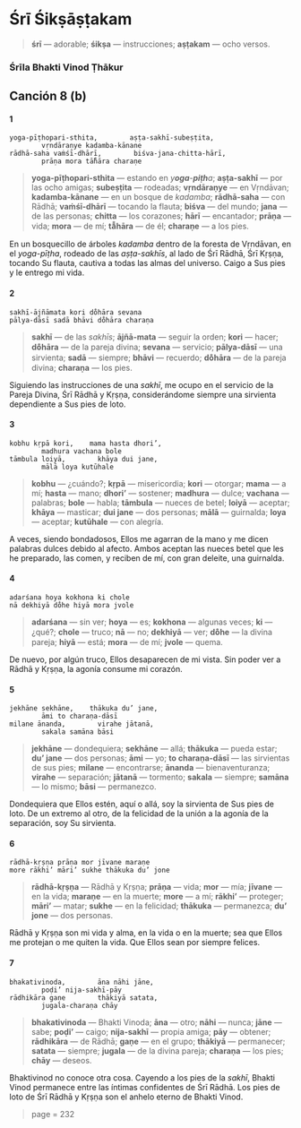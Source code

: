 # Śrī Śikṣāṣṭakam

> **śrī** — adorable; **śikṣa** — instrucciones; **aṣṭakam** — ocho versos.

### Śrīla Bhakti Vinod Ṭhākur

## Canción 8 (b)

#### 1

    yoga-pīṭhopari-sthita,        aṣṭa-sakhī-subeṣṭita,
            vṛndāraṇye kadamba-kānane
    rādhā-saha vaṁśī-dhārī,        biśva-jana-chitta-hārī,
            prāṇa mora tā̐hāra charaṇe

> **yoga-pīṭhopari-sthita** — estando en *y**oga**-**piṭh**a*; **aṣṭa-sakhī** — por las ocho amigas; **subeṣṭita** — rodeadas; **vṛndāraṇye** — en Vṛndāvan; **kadamba-kānane** — en un bosque de *kadamba*; **rādhā-saha** — con Rādhā; **vaṁśī-dhārī** — tocando la flauta; **biśva** — del mundo; **jana** — de las personas; **chitta** — los corazones; **hārī** — encantador; **prāṇa** — vida; **mora** — de mí; **tā̐hāra** — de él; **charaṇe** — a los pies.

En un bosquecillo de árboles *kadamba* dentro de la foresta de Vṛndāvan, en el *yoga-pīṭha*, rodeado de las *aṣṭa-sakhīs*, al lado de Śrī Rādhā, Śrī Kṛṣṇa, tocando Su flauta, cautiva a todas las almas del universo. Caigo a Sus pies y le entrego mi vida.

#### 2

    sakhī-ājñāmata kori do̐hāra sevana
    pālya-dāsī sadā bhāvi do̐hāra charaṇa

> **sakhī** — de las *sakhīs*; **ājñā-mata** — seguir la orden; **kori** — hacer; **do̐hāra** — de la pareja divina; **sevana** — servicio; **pālya-dāsī** — una sirvienta; **sadā** — siempre; **bhāvi** — recuerdo; **do̐hāra** — de la pareja divina; **charaṇa** — los pies.

Siguiendo las instrucciones de una *sakhī*, me ocupo en el servicio de la Pareja Divina, Śrī Rādhā y Kṛṣṇa, considerándome siempre una sirvienta dependiente a Sus pies de loto.

#### 3

    kobhu kṛpā kori,    mama hasta dhori’,
            madhura vachana bole
    tāmbula loiyā,        khāya dui jane,
            mālā loya kutūhale

> **kobhu** — ¿cuándo?; **kṛpā** — misericordia; **kori** — otorgar; **mama** — a mí; **hasta** — mano; **dhori’** — sostener; **madhura** — dulce; **vachana** — palabras; **bole** — habla; **tāmbula** — nueces de betel; **loiyā** — aceptar; **khāya** — masticar; **dui jane** — dos personas; **mālā** — guirnalda; **loya** — aceptar; **kutūhale** — con alegría.

A veces, siendo bondadosos, Ellos me agarran de la mano y me dicen palabras dulces debido al afecto. Ambos aceptan las nueces betel que les he preparado, las comen, y reciben de mí, con gran deleite, una guirnalda.

#### 4

    adarśana hoya kokhona ki chole
    nā dekhiyā do̐he hiyā mora jvole

> **adarśana** — sin ver; **hoya** — es; **kokhona** — algunas veces; **ki** — ¿qué?; **chole** — truco; **nā** — no; **dekhiyā** — ver; **do̐he** — la divina pareja; **hiyā** — está; **mora** — de mí; **jvole** — quema.

De nuevo, por algún truco, Ellos desaparecen de mi vista. Sin poder ver a Rādhā y Kṛṣṇa, la agonía consume mi corazón.

#### 5

    jekhāne sekhāne,    thākuka du’ jane,
            āmi to charaṇa-dāsī
    milane ānanda,        virahe jātanā,
            sakala samāna bāsi

> **jekhāne** — dondequiera; **sekhāne** — allá; **thākuka** — pueda estar; **du’ jane** — dos personas; **āmi** — yo; **to charaṇa-dāsī** — las sirvientas de sus pies; **milane** — encontrarse; **ānanda** — bienaventuranza; **virahe** — separación; **jātanā** — tormento; **sakala** — siempre; **samāna** — lo mismo; **bāsi** — permanezco.

Dondequiera que Ellos estén, aquí o allá, soy la sirvienta de Sus pies de loto. De un extremo al otro, de la felicidad de la unión a la agonía de la separación, soy Su sirvienta.

#### 6

    rādhā-kṛṣṇa prāṇa mor jīvane maraṇe
    more rākhi’ māri’ sukhe thākuka du’ jone

> **rādhā-kṛṣṇa** — Rādhā y Kṛṣṇa; **prāṇa** — vida; **mor** — mía; **jīvane** — en la vida; **maraṇe** — en la muerte; **more** — a mí; **rākhi’** — proteger; **māri’** — matar; **sukhe** — en la felicidad; **thākuka** — permanezca; **du’ jone** — dos personas.

Rādhā y Kṛṣṇa son mi vida y alma, en la vida o en la muerte; sea que Ellos me protejan o me quiten la vida. Que Ellos sean por siempre felices.

#### 7

    bhakativinoda,        āna nāhi jāne,
            poḍi’ nija-sakhī-pāy
    rādhikāra gaṇe        thākiyā satata,
            jugala-charaṇa chāy

> **bhakativinoda** — Bhakti Vinoda; **āna** — otro; **nāhi** — nunca; **jāne** — sabe; **poḍi’** — caigo; **nija-sakhī** — propia amiga; **pāy** — obtener; **rādhikāra** — de Rādhā; **gaṇe** — en el grupo; **thākiyā** — permanecer; **satata** — siempre; **jugala** — de la divina pareja; **charaṇa** — los pies; **chāy** — deseos.

Bhaktivinod no conoce otra cosa. Cayendo a los pies de la *sakhī*, Bhakti Vinod permanece entre las íntimas confidentes de Śrī Rādhā. Los pies de loto de Śrī Rādhā y Kṛṣṇa son el anhelo eterno de Bhakti Vinod.


> page = 232
